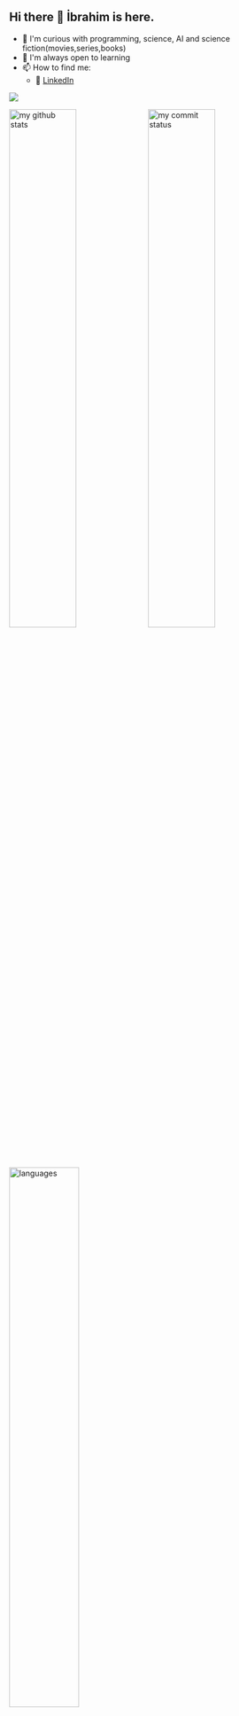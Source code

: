 ## Hi there 👋 İbrahim is here. 

- 🔭 I'm curious with programming, science, AI and science fiction(movies,series,books)
- 🌿 I'm always open to learning
- 📫 How to find me: 
  - :office: [LinkedIn](https://www.linkedin.com/in/ibrahim-balcin/)


![](https://komarev.com/ghpvc/?username=brucehillwalley) 

<img src="https://github-readme-stats.vercel.app/api?username=brucehillwalley&theme=chartreuse-dark" alt="my github stats" width="49%"/>  

<img src="https://github-readme-streak-stats.herokuapp.com/?user=brucehillwalley&theme=chartreuse-dark" alt="my commit status" width="49%" />
 
 <img src="https://github-readme-stats.vercel.app/api/top-langs/?username=brucehillwalley&theme=chartreuse-dark&layout=compact" alt="languages" width="50%">

[![Linkedin: VPA](https://img.shields.io/badge/linkedin-%230077B5.svg?&style=for-the-badge&logo=linkedin&logoColor=white)](https://www.linkedin.com/in/brucehillwalley/)


  

